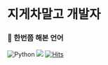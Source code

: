 # 지게차말고 개발자

### :hammer:  한번쯤 해본 언어
![Python](<img src="https://img.icons8.com/material/48/000000/python-file.png"/>)
![](https://img.shields.io/github/followers/wonderfulhuman?label=taehee&style=social)
[![Hits](https://hits.seeyoufarm.com/api/count/incr/badge.svg?url=https%3A%2F%2Fgithub.com%2Fwonderfulhuman&count_bg=%23001AFF&title_bg=%23FF0000&icon=redux.svg&icon_color=%23000000&title=hits&edge_flat=false)](https://hits.seeyoufarm.com)
